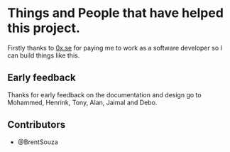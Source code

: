 # Things and People that have helped this project.

Firstly thanks to [0x.se](https://0x.se/) for paying me to work as a software developer so I can build things like this.

## Early feedback
Thanks for early feedback on the documentation and design go to Mohammed, Henrink, Tony, Alan, Jaimal and Debo.

## Contributors
  * @BrentSouza
